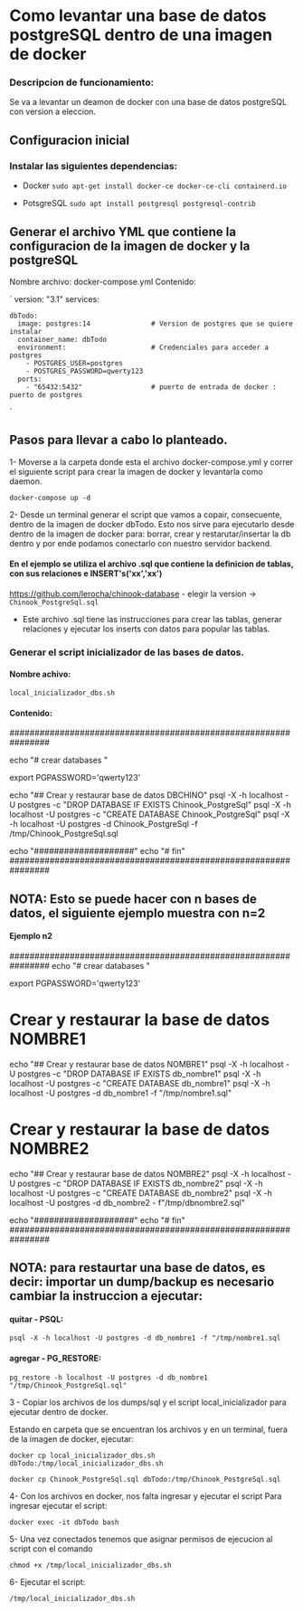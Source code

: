 # Como levantar una base de datos postgreSQL dentro de una imagen de docker

### Descripcion de funcionamiento:
Se va a levantar un deamon de docker con una base de datos postgreSQL con version a eleccion.

## Configuracion inicial 

### Instalar las siguientes dependencias:

- Docker 
`sudo apt-get install docker-ce docker-ce-cli containerd.io`

- PotsgreSQL
`sudo apt install postgresql postgresql-contrib`

## Generar el archivo YML que contiene la configuracion de la imagen de docker y la postgreSQL 

Nombre archivo: docker-compose.yml
Contenido:

`
version: "3.1"
services:

    dbTodo:
      image: postgres:14               # Version de postgres que se quiere instalar
      container_name: dbTodo 
      environment:                     # Credenciales para acceder a postgres
        - POSTGRES_USER=postgres
        - POSTGRES_PASSWORD=qwerty123
      ports:
        - "65432:5432"                 # puerto de entrada de docker : puerto de postgres
`


## Pasos para llevar a cabo lo planteado.

1- Moverse a la carpeta donde esta el archivo docker-compose.yml y correr el siguiente script para crear la imagen de docker y levantarla como daemon.

`docker-compose up -d`  

2- Desde un terminal generar el script que vamos a copair, consecuente, dentro de la imagen de docker dbTodo. Esto nos sirve para ejecutarlo desde dentro de la imagen de docker para: borrar, crear y restarutar/insertar la db dentro y por ende podamos conectarlo con nuestro servidor backend.

#### En el ejemplo se utiliza el archivo .sql que contiene la definicion de tablas, con sus relaciones e INSERT's('xx','xx') 
 https://github.com/lerocha/chinook-database - elegir la version -> `Chinook_PostgreSql.sql`
- Este archivo .sql tiene las instrucciones para crear las tablas, generar relaciones y ejecutar los inserts con datos para popular las tablas.

### Generar el script inicializador de las bases de datos.

#### Nombre achivo: 

`local_inicializador_dbs.sh`

#### Contenido:

################################################################

echo "# crear databases "

export PGPASSWORD='qwerty123'

echo "## Crear y restaurar base de datos DBCHINO"
psql -X -h localhost -U postgres -c "DROP DATABASE IF EXISTS Chinook_PostgreSql"
psql -X -h localhost -U postgres -c "CREATE DATABASE Chinook_PostgreSql"
psql -X -h localhost -U postgres -d Chinook_PostgreSql -f /tmp/Chinook_PostgreSql.sql


echo "####################"
echo "# fin" 
################################################################


## NOTA: Esto se puede hacer con n bases de datos, el siguiente ejemplo muestra con n=2


#### Ejemplo n2

################################################################
echo "# crear databases "

export PGPASSWORD='qwerty123'

# Crear y restaurar la base de datos NOMBRE1
echo "## Crear y restaurar base de datos NOMBRE1"
psql -X -h localhost -U postgres -c "DROP DATABASE IF EXISTS db_nombre1"
psql -X -h localhost -U postgres -c "CREATE DATABASE db_nombre1"
psql -X -h localhost -U postgres -d db_nombre1 -f "/tmp/nombre1.sql"

# Crear y restaurar la base de datos NOMBRE2
echo "## Crear y restaurar base de datos NOMBRE2"
psql -X -h localhost -U postgres -c "DROP DATABASE IF EXISTS db_nombre2"
psql -X -h localhost -U postgres -c "CREATE DATABASE db_nombre2"
psql -X -h localhost -U postgres -d db_nombre2 - f"/tmp/dbnombre2.sql"

echo "####################"
echo "# fin" 
################################################################

## NOTA: para restaurtar una base de datos, es decir: importar un dump/backup es necesario cambiar la instruccion a ejecutar:

#### quitar - PSQL:  
  `psql -X -h localhost -U postgres -d db_nombre1 -f "/tmp/nombre1.sql`

#### agregar - PG_RESTORE: 

`pg_restore -h localhost -U postgres -d db_nombre1 "/tmp/Chinook_PostgreSql.sql"`


3 - Copiar los archivos de los dumps/sql y el script local_inicializador para ejecutar dentro de docker.

Estando en carpeta que se encuentran los archivos y en un terminal, fuera de la imagen de docker, ejecutar:

`docker cp local_inicializador_dbs.sh dbTodo:/tmp/local_inicializador_dbs.sh`

`docker cp Chinook_PostgreSql.sql dbTodo:/tmp/Chinook_PostgreSql.sql`


4- Con los archivos en docker, nos falta ingresar y ejecutar el script
Para ingresar ejecutar el script:

 `docker exec -it dbTodo bash` 

5- Una vez conectados tenemos que asignar permisos de ejecucion al script con el comando

`chmod +x /tmp/local_inicializador_dbs.sh`

6- Ejecutar el script:

  `/tmp/local_inicializador_dbs.sh`

  
